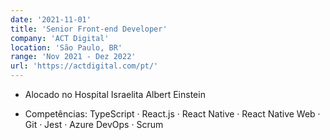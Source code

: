 ```yaml
---
date: '2021-11-01'
title: 'Senior Front-end Developer'
company: 'ACT Digital'
location: 'São Paulo, BR'
range: 'Nov 2021 - Dez 2022'
url: 'https://actdigital.com/pt/'
---
```


- Alocado no Hospital Israelita Albert Einstein

- Competências: TypeScript · React.js · React Native · React Native Web · Git · Jest · Azure DevOps · Scrum
